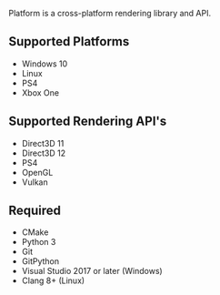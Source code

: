 Platform is a cross-platform rendering library and API.


 Supported Platforms
 -------------------

 * Windows 10
 * Linux
 * PS4
 * Xbox One

Supported Rendering API's
-------------------

 * Direct3D 11
 * Direct3D 12
 * PS4
 * OpenGL
 * Vulkan

 Required
 ---------

 * CMake
 * Python 3
 * Git
 * GitPython
 * Visual Studio 2017 or later (Windows)
 * Clang 8+ (Linux)